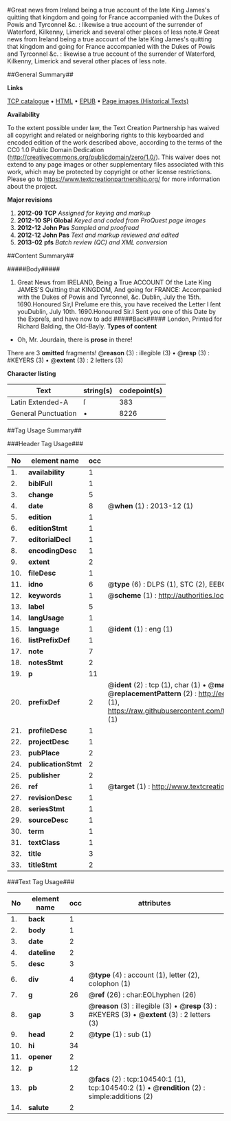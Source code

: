 #Great news from Ireland being a true account of the late King James's quitting that kingdom and going for France accompanied with the Dukes of Powis and Tyrconnel &c. : likewise a true account of the surrender of Waterford, Kilkenny, Limerick and several other places of less note.#
Great news from Ireland being a true account of the late King James's quitting that kingdom and going for France accompanied with the Dukes of Powis and Tyrconnel &c. : likewise a true account of the surrender of Waterford, Kilkenny, Limerick and several other places of less note.

##General Summary##

**Links**

[TCP catalogue](http://www.ota.ox.ac.uk/tcp/)  • 
[HTML](http://tei.it.ox.ac.uk/tcp/Texts-HTML/free/A41/A41917.html)  • 
[EPUB](http://tei.it.ox.ac.uk/tcp/Texts-EPUB/free/A41/A41917.epub) • 
[Page images (Historical Texts)](https://historicaltexts.jisc.ac.uk/eebo-15725298e)

**Availability**

To the extent possible under law, the Text Creation Partnership has waived all copyright and related or neighboring rights to this keyboarded and encoded edition of the work described above, according to the terms of the CC0 1.0 Public Domain Dedication (http://creativecommons.org/publicdomain/zero/1.0/). This waiver does not extend to any page images or other supplementary files associated with this work, which may be protected by copyright or other license restrictions. Please go to https://www.textcreationpartnership.org/ for more information about the project.

**Major revisions**

1. __2012-09__ __TCP__ *Assigned for keying and markup*
1. __2012-10__ __SPi Global__ *Keyed and coded from ProQuest page images*
1. __2012-12__ __John Pas__ *Sampled and proofread*
1. __2012-12__ __John Pas__ *Text and markup reviewed and edited*
1. __2013-02__ __pfs__ *Batch review (QC) and XML conversion*

##Content Summary##

#####Body#####

1. Great News from IRELAND, Being a True ACCOUNT Of the Late King JAMES'S Quitting that KINGDOM, And going for FRANCE: Accompanied with the Dukes of Powis and Tyrconnel, &c.
Dublin, July the 15th. 1690.Honoured Sir,I Preſume ere this, you have received the Letter I ſent youDublin, July 10th. 1690.Honoured Sir.I Sent you one of this Date by the Expreſs, and have now to add
#####Back#####
London, Printed for Richard Balding, the Old-Bayly.
**Types of content**

  * Oh, Mr. Jourdain, there is **prose** in there!

There are 3 **omitted** fragments! 
 @__reason__ (3) : illegible (3)  •  @__resp__ (3) : #KEYERS (3)  •  @__extent__ (3) : 2 letters (3)

**Character listing**


|Text|string(s)|codepoint(s)|
|---|---|---|
|Latin Extended-A|ſ|383|
|General Punctuation|•|8226|

##Tag Usage Summary##

###Header Tag Usage###

|No|element name|occ|attributes|
|---|---|---|---|
|1.|__availability__|1||
|2.|__biblFull__|1||
|3.|__change__|5||
|4.|__date__|8| @__when__ (1) : 2013-12 (1)|
|5.|__edition__|1||
|6.|__editionStmt__|1||
|7.|__editorialDecl__|1||
|8.|__encodingDesc__|1||
|9.|__extent__|2||
|10.|__fileDesc__|1||
|11.|__idno__|6| @__type__ (6) : DLPS (1), STC (2), EEBO-CITATION (1), OCLC (1), VID (1)|
|12.|__keywords__|1| @__scheme__ (1) : http://authorities.loc.gov/ (1)|
|13.|__label__|5||
|14.|__langUsage__|1||
|15.|__language__|1| @__ident__ (1) : eng (1)|
|16.|__listPrefixDef__|1||
|17.|__note__|7||
|18.|__notesStmt__|2||
|19.|__p__|11||
|20.|__prefixDef__|2| @__ident__ (2) : tcp (1), char (1)  •  @__matchPattern__ (2) : ([0-9\-]+):([0-9IVX]+) (1), (.+) (1)  •  @__replacementPattern__ (2) : http://eebo.chadwyck.com/downloadtiff?vid=$1&page=$2 (1), https://raw.githubusercontent.com/textcreationpartnership/Texts/master/tcpchars.xml#$1 (1)|
|21.|__profileDesc__|1||
|22.|__projectDesc__|1||
|23.|__pubPlace__|2||
|24.|__publicationStmt__|2||
|25.|__publisher__|2||
|26.|__ref__|1| @__target__ (1) : http://www.textcreationpartnership.org/docs/. (1)|
|27.|__revisionDesc__|1||
|28.|__seriesStmt__|1||
|29.|__sourceDesc__|1||
|30.|__term__|1||
|31.|__textClass__|1||
|32.|__title__|3||
|33.|__titleStmt__|2||


###Text Tag Usage###

|No|element name|occ|attributes|
|---|---|---|---|
|1.|__back__|1||
|2.|__body__|1||
|3.|__date__|2||
|4.|__dateline__|2||
|5.|__desc__|3||
|6.|__div__|4| @__type__ (4) : account (1), letter (2), colophon (1)|
|7.|__g__|26| @__ref__ (26) : char:EOLhyphen (26)|
|8.|__gap__|3| @__reason__ (3) : illegible (3)  •  @__resp__ (3) : #KEYERS (3)  •  @__extent__ (3) : 2 letters (3)|
|9.|__head__|2| @__type__ (1) : sub (1)|
|10.|__hi__|34||
|11.|__opener__|2||
|12.|__p__|12||
|13.|__pb__|2| @__facs__ (2) : tcp:104540:1 (1), tcp:104540:2 (1)  •  @__rendition__ (2) : simple:additions (2)|
|14.|__salute__|2||
